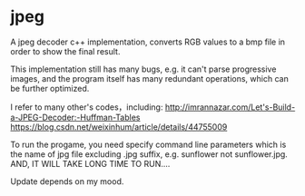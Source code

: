 # jpeg

A jpeg decoder c++ implementation, converts RGB values to a bmp file in order to show the final result.

This implementation still has many bugs, e.g. it can't parse progressive images, and the program itself has many redundant operations, which can be further optimized.

I refer to many other's codes，including:
http://imrannazar.com/Let's-Build-a-JPEG-Decoder:-Huffman-Tables
https://blog.csdn.net/weixinhum/article/details/44755009

To run the progame, you need specify command line parameters which is the name of jpg file excluding .jpg suffix, e.g. sunflower not sunflower.jpg.
AND, IT WILL TAKE LONG TIME TO RUN....

Update depends on my mood.
